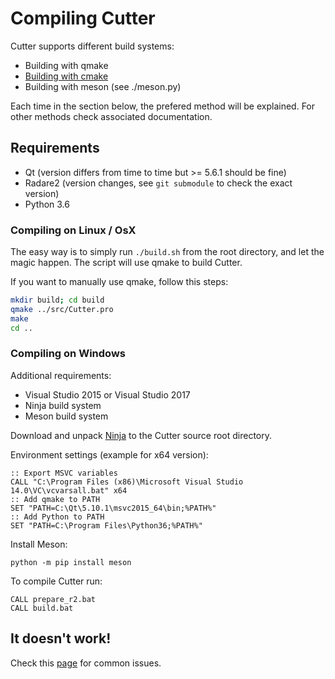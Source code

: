 # Compiling Cutter

Cutter supports different build systems:

* Building with qmake
* [Building with cmake](https://github.com/radareorg/cutter/blob/master/docs/Compiling-with-CMake.md)
* Building with meson (see ./meson.py)

Each time in the section below, the prefered method will be explained. For other methods check associated documentation.

## Requirements

* Qt (version differs from time to time but >= 5.6.1 should be fine)
* Radare2 (version changes, see `git submodule` to check the exact version)
* Python 3.6

### Compiling on Linux / OsX

The easy way is to simply run `./build.sh` from the root directory, and let the magic happen. The script will use qmake to build Cutter.

If you want to manually use qmake, follow this steps:
```sh
mkdir build; cd build
qmake ../src/Cutter.pro
make
cd ..
```

### Compiling on Windows

Additional requirements:

* Visual Studio 2015 or Visual Studio 2017
* Ninja build system
* Meson build system

Download and unpack [Ninja](https://github.com/ninja-build/ninja/releases) to the Cutter source root directory.

Environment settings (example for x64 version):
```batch
:: Export MSVC variables
CALL "C:\Program Files (x86)\Microsoft Visual Studio 14.0\VC\vcvarsall.bat" x64
:: Add qmake to PATH
SET "PATH=C:\Qt\5.10.1\msvc2015_64\bin;%PATH%"
:: Add Python to PATH
SET "PATH=C:\Program Files\Python36;%PATH%"
```

Install Meson:
```batch
python -m pip install meson
```
To compile Cutter run:
```batch
CALL prepare_r2.bat
CALL build.bat
```

## It doesn't work!

Check this [page](https://github.com/radareorg/cutter/blob/master/docs/Common-errors.md) for common issues.
